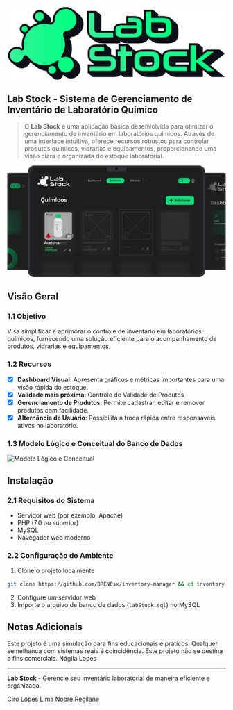 <div align="center">
  <img src="assets/Logo/LabStock-Main.png" alt="LabStock Logo" width="500" height="auto">
</div>

## Lab Stock - Sistema de Gerenciamento de Inventário de Laboratório Químico
> O **Lab Stock** é uma aplicação básica desenvolvida para otimizar o gerenciamento de inventário em laboratórios químicos. Através de uma interface intuitiva, oferece recursos robustos para controlar produtos químicos, vidrarias e equipamentos, proporcionando uma visão clara e organizada do estoque laboratorial.

<div align="center">
  <img src="assets/readme/page-1.png" alt="LabStock Logo" width="1000" height="auto">
</div>

## Visão Geral

### 1.1 Objetivo

Visa simplificar e aprimorar o controle de inventário em laboratórios químicos, fornecendo uma solução eficiente para o acompanhamento de produtos, vidrarias e equipamentos.

### 1.2 Recursos

* [x] **Dashboard Visual**: Apresenta gráficos e métricas importantes para uma visão rápida do estoque.
* [x] **Validade mais próxima**: Controle de Validade de Produtos
* [x] **Gerenciamento de Produtos**: Permite cadastrar, editar e remover produtos com facilidade.  
* [x] **Alternância de Usuário**: Possibilita a troca rápida entre responsáveis ativos no laboratório.

### 1.3 Modelo Lógico e Conceitual do Banco de Dados

![Modelo Lógico e Conceitual](link_para_imagem_modelo.png)

## Instalação

### 2.1 Requisitos do Sistema

- Servidor web (por exemplo, Apache)
- PHP (7.0 ou superior)
- MySQL
- Navegador web moderno

### 2.2 Configuração do Ambiente

1. Clone o projeto localmente
```bash
git clone https://github.com/BREN0sx/inventory-manager && cd inventory-manager
```
2. Configure um servidor web
3. Importe o arquivo de banco de dados (`labStock.sql`) no MySQL

## Notas Adicionais

Este projeto é uma simulação para fins educacionais e práticos. Qualquer semelhança com sistemas reais é coincidência. Este projeto não se destina a fins comerciais.
Nágila Lopes 

---

**Lab Stock** - Gerencie seu inventário laboratorial de maneira eficiente e organizada.


Ciro Lopes Lima Nobre
Regilane
